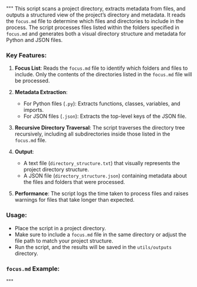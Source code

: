 """
This script scans a project directory, extracts metadata from files, and outputs a structured view of the project’s directory and metadata. 
It reads the `focus.md` file to determine which files and directories to include in the process. The script processes files listed within the folders specified in 
`focus.md` and generates both a visual directory structure and metadata for Python and JSON files.

### Key Features:
1. **Focus List**: Reads the `focus.md` file to identify which folders and files to include. Only the contents of the directories listed in the `focus.md` file will be processed.
   
2. **Metadata Extraction**:
   - For Python files (`.py`): Extracts functions, classes, variables, and imports.
   - For JSON files (`.json`): Extracts the top-level keys of the JSON file.

3. **Recursive Directory Traversal**: The script traverses the directory tree recursively, including all subdirectories inside those listed in the `focus.md` file.

4. **Output**:
   - A text file (`directory_structure.txt`) that visually represents the project directory structure.
   - A JSON file (`directory_structure.json`) containing metadata about the files and folders that were processed.

6. **Performance**: The script logs the time taken to process files and raises warnings for files that take longer than expected.

### Usage:
- Place the script in a project directory.
- Make sure to include a `focus.md` file in the same directory or adjust the file path to match your project structure.
- Run the script, and the results will be saved in the `utils/outputs` directory.

### `focus.md` Example:
"""
